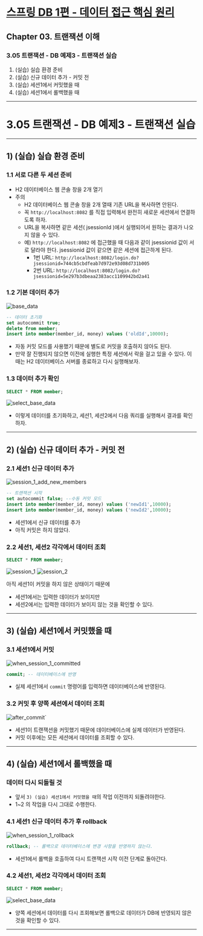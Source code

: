 # <a href = "../README.md" target="_blank">스프링 DB 1편 - 데이터 접근 핵심 원리</a>
## Chapter 03. 트랜잭션 이해
### 3.05 트랜잭션 - DB 예제3 - 트랜잭션 실습
1) (실습) 실습 환경 준비
2) (실습) 신규 데이터 추가 - 커밋 전
3) (실습) 세션1에서 커밋했을 때
4) (실습) 세션1에서 롤백했을 때

---

# 3.05 트랜잭션 - DB 예제3 - 트랜잭션 실습

---

## 1) (실습) 실습 환경 준비

### 1.1 서로 다른 두 세션 준비
- H2 데이터베이스 웹 콘솔 창을 2개 열기
- 주의
  - H2 데이터베이스 웹 콘솔 창을 2개 열때 기존 URL을 복사하면 안된다.
  - 꼭 `http://localhost:8082` 를 직접 입력해서 완전히 새로운 세션에서 연결하도록 하자.
  - URL을 복사하면 같은 세션( jsessionId )에서 실행되어서 원하는 결과가 나오지 않을 수 있다.
  - 예) `http://localhost:8082` 에 접근했을 때 다음과 같이 jsessionid 값이 서로 달라야 한다. jsessionid 값이 같으면 같은 세션에 접근하게 된다. 
    - 1번 URL: `http://localhost:8082/login.do?jsessionid=744cb5cbdfeab7d972e93d08d731b005`
    - 2번 URL: `http://localhost:8082/login.do?jsessionid=5e297b3dbeaa2383acc1109942bd2a41`

### 1.2 기본 데이터 추가
![base_data](img/base_data.png)
```sql
-- 데이터 초기화
set autocommit true;
delete from member;
insert into member(member_id, money) values ('oldId',10000);
```
- 자동 커밋 모드를 사용했기 때문에 별도로 커밋을 호출하지 않아도 된다.
- 만약 잘 진행되지 않으면 이전에 실행한 특정 세션에서 락을 걸고 있을 수 있다. 이때는 H2 데이터베이스 서버를 종료하고 다시 실행해보자.

### 1.3 데이터 추가 확인
```sql
SELECT * FROM member;
```
![select_base_data](img/select_base_data.png)  

- 이렇게 데이터를 초기화하고, 세션1, 세션2에서 다음 쿼리를 실행해서 결과를 확인하자.

---

## 2) (실습) 신규 데이터 추가 - 커밋 전

### 2.1 세션1 신규 데이터 추가
![session_1_add_new_members](img/session_1_add_new_members.png)
```sql
-- 트랜잭션 시작
set autocommit false; --수동 커밋 모드
insert into member(member_id, money) values ('newId1',10000);
insert into member(member_id, money) values ('newId2',10000);
```
- 세션1에서 신규 데이터를 추가
- 아직 커밋은 하지 않았다.

### 2.2 세션1, 세션2 각각에서 데이터 조회
```sql
SELECT * FROM member;
```
![session_1](img/session_1_not_committed.png)
![session_2](img/select_base_data.png)


아직 세션1이 커밋을 하지 않은 상태이기 때문에
- 세션1에서는 입력한 데이터가 보이지만
- 세션2에서는 입력한 데이터가 보이지 않는 것을 확인할 수 있다.

---

## 3) (실습) 세션1에서 커밋했을 때

### 3.1 세션1에서 커밋
![when_session_1_committed](img/when_session_1_committed.png)
```sql
commit; -- 데이터베이스에 반영
```
- 실제 세션1에서 `commit` 명령어를 입력하면 데이터베이스에 반영된다.

### 3.2 커밋 후 양쪽 세션에서 데이터 조회
![after_commit](img/session_1_not_committed.png)`
- 세션1이 트랜잭션을 커밋했기 때문에 데이터베이스에 실제 데이터가 반영된다.
- 커밋 이후에는 모든 세션에서 데이터를 조회할 수 있다.

---

## 4) (실습) 세션1에서 롤백했을 때

### 데이터 다시 되돌릴 것
- 앞서 `3) (실습) 세션1에서 커밋했을 때`의 작업 이전까지 되돌려야한다.
- 1~2 의 작업을 다시 그대로 수행한다.

### 4.1 세션1 신규 데이터 추가 후 rollback
![when_session_1_rollback](img/when_session_1_rollback.png)
```sql
rollback; -- 롤백으로 데이터베이스에 변경 사항을 반영하지 않는다.
```
- 세션1에서 롤백을 호출하여 다시 트랜잭션 시작 이전 단계로 돌아간다.

### 4.2 세션1, 세션2 각각에서 데이터 조회
```sql
SELECT * FROM member;
```
![select_base_data](img/select_base_data.png)
- 양쪽 세션에서 데이터를 다시 조회해보면 롤백으로 데이터가 DB에 반영되지 않은 것을 확인할 수 있다.

---
